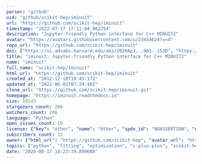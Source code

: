 ```yaml
---
parser: "github"
uid: "github/scikit-hep/iminuit"
url: "https://github.com/scikit-hep/iminuit"
timestamp: "2022-07-17 17:11:04.962254"
description: "Jupyter-friendly Python interface for C++ MINUIT2"
avatar: "https://avatars.githubusercontent.com/u/23454624?v=4"
repo_url: "https://github.com/scikit-hep/iminuit"
doi: ["https://ui.adsabs.harvard.edu/abs/2020ApJ...901..153D", "https://ui.adsabs.harvard.edu/abs/2021ascl.soft08024D/abstract"]
title: "iminuit: Jupyter-friendly Python interface for C++ MINUIT2"
name: "iminuit"
full_name: "scikit-hep/iminuit"
html_url: "https://github.com/scikit-hep/iminuit"
created_at: "2012-12-18T18:45:17Z"
updated_at: "2022-06-02T07:29:46Z"
clone_url: "https://github.com/scikit-hep/iminuit.git"
homepage: "https://iminuit.readthedocs.io"
size: 10143
stargazers_count: 206
watchers_count: 206
language: "Python"
open_issues_count: 10
license: {"key": "other", "name": "Other", "spdx_id": "NOASSERTION", "url": null, "node_id": "MDc6TGljZW5zZTA="}
subscribers_count: 15
owner: {"html_url": "https://github.com/scikit-hep", "avatar_url": "https://avatars.githubusercontent.com/u/23454624?v=4", "login": "scikit-hep", "type": "Organization"}
topics: ["python", "fitting", "optimization", "c-plus-plus", "scikit-hep"]
date: "2024-08-17 14:23:39.890688"
---
```

